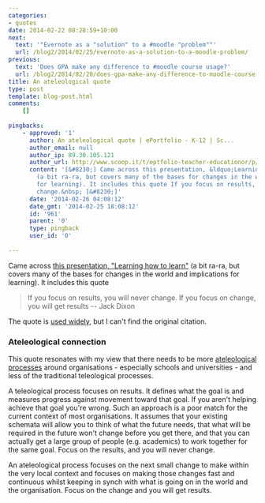 ```yaml
---
categories:
- quotes
date: 2014-02-22 08:28:59+10:00
next:
  text: '"Evernote as a "solution" to a #moodle "problem""'
  url: /blog2/2014/02/25/evernote-as-a-solution-to-a-moodle-problem/
previous:
  text: 'Does GPA make any difference to #moodle course usage?'
  url: /blog2/2014/02/20/does-gpa-make-any-difference-to-moodle-course-usage/
title: An ateleological quote
type: post
template: blog-post.html
comments:
    []
    
pingbacks:
    - approved: '1'
      author: An ateleological quote | ePortfolio - K-12 | Sc...
      author_email: null
      author_ip: 89.30.105.121
      author_url: http://www.scoop.it/t/eptfolio-teacher-educationor/p/4016599274/2014/02/25/an-ateleological-quote
      content: '[&#8230;] Came across this presentation, &ldquo;Learning how to learn&rdquo;
        (a bit ra-ra, but covers many of the bases for changes in the world and implications
        for learning). It includes this quote If you focus on results, you will never
        change.&nbsp; [&#8230;]'
      date: '2014-02-26 04:08:12'
      date_gmt: '2014-02-25 18:08:12'
      id: '961'
      parent: '0'
      type: pingback
      user_id: '0'
    
---
```

Came across [this presentation, "Learning how to learn"](http://www.slideshare.net/langwitches/learning-how2learn-change-rethinkamplify) (a bit ra-ra, but covers many of the bases for changes in the world and implications for learning). It includes this quote

> If you focus on results, you will never change. If you focus on change, you will get results -- Jack Dixon

The quote is [used widely](https://www.google.com/search?q=%22If+you+focus+on+results%2C+you+will+never+change.+If+you+focus+on+change%2C+you+will+get+results.%22&btnG=Search+Books&tbm=bks&tbo=1), but I can't find the original citation.

### Ateleological connection

This quote resonates with my view that there needs to be more [ateleological processes](/blog2/2009/05/25/teleological-and-ateleological-processes/) around organisations - especially schools and universities - and less of the traditional teleological processes.

A teleological process focuses on results. It defines what the goal is and measures progress against movement toward that goal. If you aren't helping achieve that goal you're wrong. Such an approach is a poor match for the current context of most organisations. It assumes that your existing schemata will allow you to think of what the future needs, that what will be required in the future won't change before you get there, and that you can actually get a large group of people (e.g. academics) to work together for the same goal. Focus on the results, and you will never change.

An ateleological process focuses on the next small change to make within the very local context and focuses on making those changes fast and continuous whilst keeping in synch with what is going on in the world and the organisation. Focus on the change and you will get results.